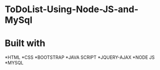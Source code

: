 # ToDoList-Using-Node-JS-and-MySql

# Built with
*HTML
*CSS
*BOOTSTRAP
*JAVA SCRIPT
*JQUERY-AJAX
*NODE JS
*MYSQL
 
